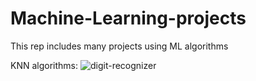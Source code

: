# Machine-Learning-projects
This rep includes many projects using ML algorithms

KNN algorithms:
![digit-recognizer](https://github.com/Lynn-Luyp/Machine-Learning-projects/tree/main/digit-recognizer)





